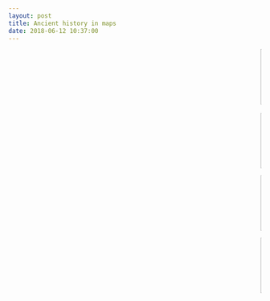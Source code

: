 ```yaml
---
layout: post
title: Ancient history in maps
date: 2018-06-12 10:37:00
---
```


<marquee scrollamount="3"><a href="https://dl.dropbox.com/s/1kqy9djikx10ffn/latebronze.png?dl=0/s/1kqy9djikx10ffn/latebronze.png?raw=1"><img src="https://dl.dropbox.com/s/1kqy9djikx10ffn/latebronze.png?raw=1/s/1kqy9djikx10ffn/latebronze.png?dl=0" width="200" height="110" alt="">
<a href="link url"><img src="https://dl.dropboxusercontent.com/s/h05ujykfg4vgyac/epir.jpg?raw=1" width="200" height="110" alt="">
<a href="https://iem5.files.wordpress.com/2013/03/greek-settlemnts.jpg"><img src="https://iem5.files.wordpress.com/2013/03/greek-settlemnts.jpg" width="200" height="110" alt="">
<a href="https://at001.files.wordpress.com/2010/03/ptolemee.jpg"><img src="https://at001.files.wordpress.com/2010/03/ptolemee.jpg" width="200" height="110" alt="">
<a href="link url"><img src="https://dl.dropboxusercontent.com/s/67tq0xjx1b4ku90/Tabula%20Peutingeriana.jpg?raw=1" width="200" height="110" alt=""> 
<a href="https://lh3.googleusercontent.com/J6jvqfmpMxsaKRLHwvt6xh0-sqUrR38v_KqrAa0KmfVa0ODpHn2Y8w=w2400">
<img src="https://lh3.googleusercontent.com/J6jvqfmpMxsaKRLHwvt6xh0-sqUrR38v_KqrAa0KmfVa0ODpHn2Y8w=w2400" width="200" height="110” alt="">
                                                                                                                                         <a href="https://lh3.googleusercontent.com/phzopoR8nMWMVBENjEBPyjjHg8zs_URJvt1xIafubL9gxUab8puEVw=w2400">
<img src="https://lh3.googleusercontent.com/phzopoR8nMWMVBENjEBPyjjHg8zs_URJvt1xIafubL9gxUab8puEVw=w2400" width="200" height="110” alt="">

<a href="https://lh6.googleusercontent.com/zvLd6QFKbXYk_kivK5kK3WRO5BEefpzjD_PDGQ7lh6wZZfyifF6BnA=w2400">
<img src="https://lh6.googleusercontent.com/zvLd6QFKbXYk_kivK5kK3WRO5BEefpzjD_PDGQ7lh6wZZfyifF6BnA=w2400" width="200" height="110” alt="">

<a href="https://iem5.files.wordpress.com/2016/04/31a0c-25202-01.jpg"><img src="https://iem5.files.wordpress.com/2016/04/31a0c-25202-01.jpg" width="200" height="110”" alt="">
  
<a href="https://iem5.files.wordpress.com/2016/05/fra-mauro.png"><img src="https://iem5.files.wordpress.com/2016/05/fra-mauro.png" width="200" height="110”" alt="">
  

